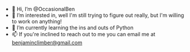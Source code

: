 - 👋 Hi, I’m @OccasionalBen
- 👀 I’m interested in, well I'm still trying to figure out really, but I'm willing to work on anything!
- 🌱 I’m currently learning the ins and outs of Python
- 📫 If you're inclined to reach out to me you can email me at benjaminclimber@gmail.com 

<!---
OccasionalBen/OccasionalBen is a ✨ special ✨ repository because its `README.md` (this file) appears on your GitHub profile.
You can click the Preview link to take a look at your changes.
--->
